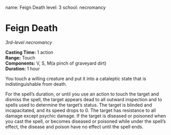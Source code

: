 name: Feign Death
level: 3
school: necromancy

# Feign Death 
_3rd-level necromancy_

**Casting Time:** 1 action  
**Range:** Touch  
**Components:** V, S, M(a pinch of graveyard dirt)  
**Duration:** 1 hour 


You touch a willing creature and put it into a cataleptic state that is indistinguishable from death. 

For the spell’s duration, or until you use an action to touch the target and dismiss the spell, the target appears dead to all outward inspection and to spells used to determine the target’s status. The target is blinded and incapacitated, and its speed drops to 0. 
The target has resistance to all damage except psychic damage. If the target is diseased or poisoned when you cast the spell, or becomes diseased or poisoned while under the spell’s effect, the disease and poison have no effect until the spell ends.

